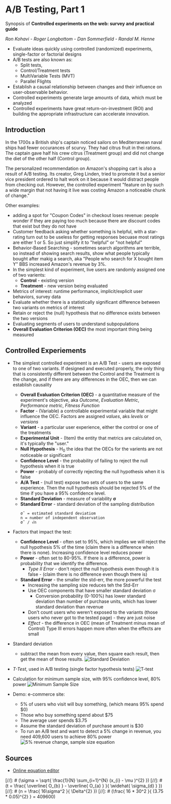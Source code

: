 # A/B Testing, Part 1

Synopsis of **Controlled experiments on the web: survey and practical guide**

*Ron Kohavi - Roger Longbottom - Dan Sommerfield - Randal M. Henne*

* Evaluate ideas quickly using controlled (randomized) experiments, single-factor or factorial designs
* A/B tests are also known as:
  * Split tests,
  * Control/Treatment tests
  * MultiVariable Tests (MVT)
  * Parallel Flights
* Establish a causal relationship between changes and their influence on user-observable behavior.
* Controlled experiments generate large amounts of data, which must be analyzed
* Controlled experiments have great return-on-investment (ROI) and building the appropriate infrastructure can accelerate innovation.

## Introduction

In the 1700s a British ship's captain noticed sailors on Mediterranean naval ships had fewer occurances of scurvy. They had citrus fruit in thei rations. The captain gave half his crew citrus (Treatment group) and did not change the diet of the other half (Control group).

The personalized recommendation on Amazon's shopping cart is also a result of A/B testing. Its creator, Greg Linden, tried to promote it but a senior vice president ordered to halt work on it because it would distract people from checking out. However, the controlled experiment "feature on by such a wide margin that not having it live was costing Amazon a noticeable chunk of change."

Other examples:

* adding a spot for "Coupon Codes" in checkout loses revenue: people wonder if they are paying too much because there are discount codes that exist but they do not have
* Customer feedback asking whether something is helpful, with a star-rating turn out to be useless for getting responses becuase most ratings are either 1 or 5. So just simplify it to "helpful" or "not helpful"
* Behavior-Based Searching - sometimes search algorithms are terrible, so instead of showing search results, show what people typically bought after makig a search, aka "People who search for X bought item Y" BBS increased Amazon's revenue by 3%.
* In the simplest kind of experiment, live users are randomly assigned one of two varients:
  * **Control** - existing version
  * **Treatment** - new version being evaluated
* Metrics of interest: runtime performance, implicit/explicit user behaviors, survey data
* Evaluate whether there is a statistically significant difference between two variants on metrics of interest
* Retain or reject the (null) hypothesis that no difference exists between the two versions
* Evaluating segments of users to understand subpopulations
* **Overall Evaluation  Criterion (OEC)** the most important thing being measured

## Controlled Experiements

* The simplest controlled experiment is an A/B Test - users are exposed to one of two variants. If designed and executed properly, the only thing that is consistently different between the Control and the Treatment is the change, and if there are any differences in the OEC, then we can establish causality
  * **Overall Evaluation Criterion (OEC)** - a quantitative measure of the experiment's objective, aka *Outcome*, *Evaluation Metric*, *Performance metric*, *Fitness Function*
  * **Factor** - (Variable) a controllable experimental variable that might influence the OEC. Factors are assigned *values*, aks *levels* or *versions*
  * **Variant** - a particular user experience, either the control or one of the treatments
  * **Experimental Unit** - (Item) the entity that metrics are calculated on, it's typically the "user."
  * **Null Hypothesis** - H<sub>0</sub> the idea that the OECs for the varients are not noticeable or significant
  * **Confidence Level** - the probability of failing to reject the null hypothesis when it is true
  * **Power** - probably of correctly rejecting the null hypothesis when it is false
  * **A/A Test** - (null test) expose two sets of users to the same experience. Then the null hypothesis should be rejected 5% of the time if you have a 95% confidence level.
  * **Standard Deviation** - measure of variability **&sigma;**
  * **Standard Error** - standard deviation of the sampling distribution
    ```
    σˆ = estimated standard deviatiom
    n = number of independent observation
    σˆ / √n
    ```
* Factors that impact the test:
  * **Confidence Level** - often set to 95%, which implies we will reject the null hypothesis 5% of the time (claim there is a difference when there is none). Increasing confidence level reduces power
  * **Power** - often set to 80-95%. If there is a difference, power is probability that we identify the difference.
    * *Type II Error* - don't reject the null hypothesis even though it is false - (claim there is no difference even though there is)
  * **Standard Error** - the smaller the std-err, the more powerful the test
    * Increasing the sampling size reduces teh the Std-Err
    * Use OEC components that have smaller standard deviation &sigma;
      * Conversion probability (0-100%) has lower standard deviation than number of purchase units, which has lower standard deviation than revenue
    * Don't count users who weren't exposed to the variants (those users who never got to the tested page) - they are just noise
    * *Effect* - the difference in OEC (mean of Treatment minus mean of Control) Type III errors happen more often when the effects are small
* Standard deviation
  * subtract the mean from every value, then square each result, then get the mean of those results.
  ![Standard Deviation](https://user-images.githubusercontent.com/638189/48319308-62526b80-e5da-11e8-8253-aeb9665de9bf.png)
* *T-Test*, used in A/B testing (single factor hypothesis tests)
  ![T-test](https://user-images.githubusercontent.com/638189/48319320-82822a80-e5da-11e8-9ec6-1e22be7ce55c.png)

* Calculation for minimum sample size, with 95% confidence level, 80% power
  ![Minimum Sample Size](https://user-images.githubusercontent.com/638189/48319372-32f02e80-e5db-11e8-9269-3b3c76be8bc2.png)
* Demo: e-commerce site:
  * 5% of users who visit will buy something, (which means 95% spend $0)
  * Those who buy something spend about $75
  * The average user spends $3.75
  * Assume the standard deviation of purchase amount is $30
  * To run an A/B test and want to detect a 5% change in revenue, you need 409,600 users to achieve 80% power
    ![5% revenue change, sample size equation](https://user-images.githubusercontent.com/638189/48319384-51562a00-e5db-11e8-9f62-6626a1c7c4e6.png)


## Sources
* [Online equation editor](http://www.sciweavers.org/free-online-latex-equation-editor)


[//]: # (\sigma = \sqrt{ \frac{1}{N}  \sum_{i=1}^{N} (x_{i} -  \mu )^{2} })
[//]: # (t = \frac{ \overline{ O_{b} } -  \overline{ O_{a} } }{ \widehat{  \sigma_{d} } })
[//]: # (n = \frac{ 16\sigma^2  }{ \Delta^{2}  })
[//]: # (\frac{ 16 * 30^2  }{ (3.75 * 0.05)^{2}  } = 409600)
